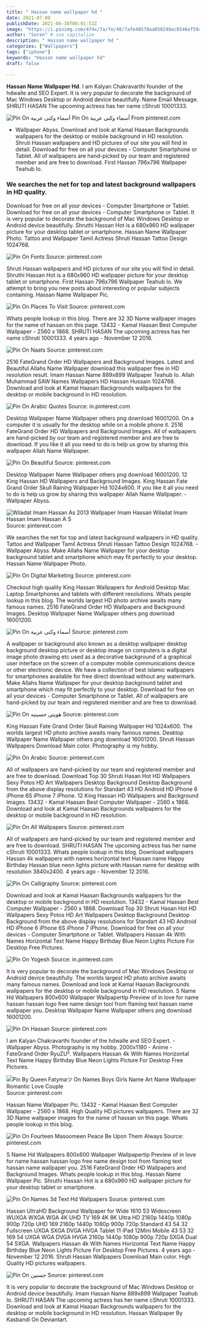 ```yaml
---
title: " Hassan name wallpaper hd "
date: 2021-07-08
publishDate: 2021-06-30T06:01:52Z
image: "https://i.pinimg.com/474x/7a/fe/40/7afe40578aa050240ac8546ef59c1494.jpg"
author: "Soren" # use capitalize
description: " Hassan name wallpaper hd "
categories: ["Wallpapers"]
tags: ["iphone"]
keywords: "Hassan name wallpaper hd"
draft: false

---
```



**Hassan Name Wallpaper Hd**. I am Kalyan Chakravarthi founder of the hdwalle and SEO Expert. It is very popular to decorate the background of Mac Windows Desktop or Android device beautifully. Name Email Message. SHRUTI HASAN The upcoming actress has her name cShruti 10001333.

![Pin On أسماء وكنى عربية](https://i.pinimg.com/originals/91/56/67/915667f599d158ff329d439c8a123d27.jpg "Pin On أسماء وكنى عربية")
Pin On أسماء وكنى عربية From pinterest.com


- Wallpaper Abyss. Download and look at Kamal Haasan Backgrounds wallpapers for the desktop or mobile background in HD resolution. Shruti Hassan wallpapers and HD pictures of our site you will find in detail. Download for free on all your devices - Computer Smartphone or Tablet. All of wallpapers are hand-picked by our team and registered member and are free to download. First Hassan 796x796 Wallpaper Teahub Io.

### We searches the net for top and latest background wallpapers in HD quality.

Download for free on all your devices - Computer Smartphone or Tablet. Download for free on all your devices - Computer Smartphone or Tablet. It is very popular to decorate the background of Mac Windows Desktop or Android device beautifully. Shruthi Hassan Hot is a 680x960 HD wallpaper picture for your desktop tablet or smartphone. Hassan Name Wallpaper Photo. Tattoo and Wallpaper Tamil Actress Shruti Hassan Tattoo Design 1024768.


![Pin On Fonts](https://i.pinimg.com/originals/8a/46/3f/8a463f82eac997f831cf4f83a2ee67ce.png "Pin On Fonts")
Source: pinterest.com

Shruti Hassan wallpapers and HD pictures of our site you will find in detail. Shruthi Hassan Hot is a 680x960 HD wallpaper picture for your desktop tablet or smartphone. First Hassan 796x796 Wallpaper Teahub Io. We attempt to bring you new posts about interesting or popular subjects containing. Hassan Name Wallpaper Pic.

![Pin On Places To Visit](https://i.pinimg.com/originals/b5/65/fc/b565fc1b34c1fb590ce92ad820ad1cd7.png "Pin On Places To Visit")
Source: pinterest.com

Whats people lookup in this blog. There are 32 3D Name wallpaper images for the name of hassan on this page. 13432 - Kamal Haasan Best Computer Wallpaper - 2560 x 1868. SHRUTI HASAN The upcoming actress has her name cShruti 10001333. 4 years ago - November 12 2016.

![Pin On Naats](https://i.pinimg.com/originals/25/f8/e0/25f8e0867f43864de04154a1a6fad5f9.jpg "Pin On Naats")
Source: pinterest.com

2516 FateGrand Order HD Wallpapers and Background Images. Latest and Beautiful Allahs Name Wallpaper download this wallpaper free in HD resolution result. Imam Hassan Name 889x899 Wallpaper Teahub Io. Allah Muhammad SAW Names Wallpapers HD Hassan Hussain 1024768. Download and look at Kamal Haasan Backgrounds wallpapers for the desktop or mobile background in HD resolution.

![Pin On Arabic Quotes](https://i.pinimg.com/originals/9c/11/4d/9c114d9eb1c30cfddb9aca1e2b760d8b.png "Pin On Arabic Quotes")
Source: in.pinterest.com

Desktop Wallpaper Name Wallpaper others png download 16001200. On a computer it is usually for the desktop while on a mobile phone it. 2516 FateGrand Order HD Wallpapers and Background Images. All of wallpapers are hand-picked by our team and registered member and are free to download. If you like it all you need to do is help us grow by sharing this wallpaper Allah Name Wallpaper.

![Pin On Beautiful](https://i.pinimg.com/originals/36/1e/a9/361ea97ed8e858638047cb0327bc38f3.jpg "Pin On Beautiful")
Source: pinterest.com

Desktop Wallpaper Name Wallpaper others png download 16001200. 12 King Hassan HD Wallpapers and Background Images. King Hassan Fate Grand Order Skull Raining Wallpaper Hd 1024x600. If you like it all you need to do is help us grow by sharing this wallpaper Allah Name Wallpaper. - Wallpaper Abyss.

![Wiladat Imam Hassan As 2013 Wallpaper Imam Hassan Wiladat Imam Hassan Imam Hassan A S](https://i.pinimg.com/originals/8a/e1/57/8ae15728a1bf75459f09fc9f8c124930.jpg "Wiladat Imam Hassan As 2013 Wallpaper Imam Hassan Wiladat Imam Hassan Imam Hassan A S")
Source: pinterest.com

We searches the net for top and latest background wallpapers in HD quality. Tattoo and Wallpaper Tamil Actress Shruti Hassan Tattoo Design 1024768. - Wallpaper Abyss. Make Allahs Name Wallpaper for your desktop background tablet and smartphone which may fit perfectly to your desktop. Hassan Name Wallpaper Photo.

![Pin On Digital Marketing](https://i.pinimg.com/474x/1f/18/5a/1f185a7eaea6d2c271429e0e85de5a7a.jpg "Pin On Digital Marketing")
Source: pinterest.com

Checkout high quality King Hassan Wallpapers for Android Desktop Mac Laptop Smartphones and tablets with different resolutions. Whats people lookup in this blog. The worlds largest HD photo archive awaits many famous names. 2516 FateGrand Order HD Wallpapers and Background Images. Desktop Wallpaper Name Wallpaper others png download 16001200.

![Pin On أسماء وكنى عربية](https://i.pinimg.com/originals/91/56/67/915667f599d158ff329d439c8a123d27.jpg "Pin On أسماء وكنى عربية")
Source: pinterest.com

A wallpaper or background also known as a desktop wallpaper desktop background desktop picture or desktop image on computers is a digital image photo drawing etc used as a decorative background of a graphical user interface on the screen of a computer mobile communications device or other electronic device. We have a collection of best islamic wallpapers for smartphones available for free direct download without any watermark. Make Allahs Name Wallpaper for your desktop background tablet and smartphone which may fit perfectly to your desktop. Download for free on all your devices - Computer Smartphone or Tablet. All of wallpapers are hand-picked by our team and registered member and are free to download.

![Pin On هويتي حسينيه](https://i.pinimg.com/originals/0e/4e/2e/0e4e2e97e1e42bd74207071caa4587b4.jpg "Pin On هويتي حسينيه")
Source: pinterest.com

King Hassan Fate Grand Order Skull Raining Wallpaper Hd 1024x600. The worlds largest HD photo archive awaits many famous names. Desktop Wallpaper Name Wallpaper others png download 16001200. Shruti Hassan Wallpapers Download Main color. Photography is my hobby.

![Pin On Arabic](https://i.pinimg.com/736x/46/89/b7/4689b79bd3f03e3893f3b6036a4e8b05--calligraphy-supplies-calligraphy-fonts.jpg "Pin On Arabic")
Source: pinterest.com

All of wallpapers are hand-picked by our team and registered member and are free to download. Download Top 30 Shruti Hasan Hot HD Wallpapers Sexy Potos HD Art Wallpapers Desktop Background Desktop Background from the above display resolutions for Standart 43 HD Android HD iPhone 6 iPhone 6S iPhone 7 iPhone. 12 King Hassan HD Wallpapers and Background Images. 13432 - Kamal Haasan Best Computer Wallpaper - 2560 x 1868. Download and look at Kamal Haasan Backgrounds wallpapers for the desktop or mobile background in HD resolution.

![Pin On All Wallpapers](https://i.pinimg.com/originals/35/a9/26/35a9269532ac0a8f57cfdd5c20c4ef11.jpg "Pin On All Wallpapers")
Source: pinterest.com

All of wallpapers are hand-picked by our team and registered member and are free to download. SHRUTI HASAN The upcoming actress has her name cShruti 10001333. Whats people lookup in this blog. Download wallpapers Hassan 4k wallpapers with names horizontal text Hassan name Happy Birthday Hassan blue neon lights picture with Hassan name for desktop with resolution 3840x2400. 4 years ago - November 12 2016.

![Pin On Calligraphy](https://i.pinimg.com/474x/8f/8d/e9/8f8de9bb19ccbaf95380828eb093fb71.jpg "Pin On Calligraphy")
Source: pinterest.com

Download and look at Kamal Haasan Backgrounds wallpapers for the desktop or mobile background in HD resolution. 13432 - Kamal Haasan Best Computer Wallpaper - 2560 x 1868. Download Top 30 Shruti Hasan Hot HD Wallpapers Sexy Potos HD Art Wallpapers Desktop Background Desktop Background from the above display resolutions for Standart 43 HD Android HD iPhone 6 iPhone 6S iPhone 7 iPhone. Download for free on all your devices - Computer Smartphone or Tablet. Wallpapers Hassan 4k With Names Horizontal Text Name Happy Birthday Blue Neon Lights Picture For Desktop Free Pictures.

![Pin On Yogesh](https://i.pinimg.com/originals/a0/84/e0/a084e0903135f361453b463d2b7d01e7.jpg "Pin On Yogesh")
Source: in.pinterest.com

It is very popular to decorate the background of Mac Windows Desktop or Android device beautifully. The worlds largest HD photo archive awaits many famous names. Download and look at Kamal Haasan Backgrounds wallpapers for the desktop or mobile background in HD resolution. S Name Hd Wallpapers 800x600 Wallpaper Wallpapertip Preview of in love for name hassan hassan logo free name design tool from flaming text hassan name wallpaper you. Desktop Wallpaper Name Wallpaper others png download 16001200.

![Pin On Hassan](https://i.pinimg.com/originals/a6/3e/4d/a63e4de1313d5ddc586bd5a042054ef7.png "Pin On Hassan")
Source: pinterest.com

I am Kalyan Chakravarthi founder of the hdwalle and SEO Expert. - Wallpaper Abyss. Photography is my hobby. 2000x1180 - Anime - FateGrand Order RyuZU². Wallpapers Hassan 4k With Names Horizontal Text Name Happy Birthday Blue Neon Lights Picture For Desktop Free Pictures.

![Pin By Queen Fatymaツ On Names Boys Girls Name Art Name Wallpaper Romantic Love Couple](https://i.pinimg.com/originals/14/56/b5/1456b5f59ec452f3a8b5d62ca277a301.jpg "Pin By Queen Fatymaツ On Names Boys Girls Name Art Name Wallpaper Romantic Love Couple")
Source: pinterest.com

Hassan Name Wallpaper Pic. 13432 - Kamal Haasan Best Computer Wallpaper - 2560 x 1868. High Quality HD pictures wallpapers. There are 32 3D Name wallpaper images for the name of hassan on this page. Whats people lookup in this blog.

![Pin On Fourteen Masoomeen Peace Be Upon Them Always](https://i.pinimg.com/originals/f6/8f/c6/f68fc63b48bfa93e07bb652788c44b64.jpg "Pin On Fourteen Masoomeen Peace Be Upon Them Always")
Source: pinterest.com

S Name Hd Wallpapers 800x600 Wallpaper Wallpapertip Preview of in love for name hassan hassan logo free name design tool from flaming text hassan name wallpaper you. 2516 FateGrand Order HD Wallpapers and Background Images. Whats people lookup in this blog. Hassan Name Wallpaper Pic. Shruthi Hassan Hot is a 680x960 HD wallpaper picture for your desktop tablet or smartphone.

![Pin On Names 3d Text Hd Wallpapers](https://i.pinimg.com/originals/6f/72/6c/6f726cf2af30bf016558d4b7225f714b.jpg "Pin On Names 3d Text Hd Wallpapers")
Source: pinterest.com

Hassan UltraHD Background Wallpaper for Wide 1610 53 Widescreen WUXGA WXGA WGA 4K UHD TV 169 4K 8K Ultra HD 2160p 1440p 1080p 900p 720p UHD 169 2160p 1440p 1080p 900p 720p Standard 43 54 32 Fullscreen UXGA SXGA DVGA HVGA Tablet 11 iPad 12Mini Mobile 43 53 32 169 54 UXGA WGA DVGA HVGA 2160p 1440p 1080p 900p 720p SXGA Dual 54 SXGA. Wallpapers Hassan 4k With Names Horizontal Text Name Happy Birthday Blue Neon Lights Picture For Desktop Free Pictures. 4 years ago - November 12 2016. Shruti Hassan Wallpapers Download Main color. High Quality HD pictures wallpapers.

![Pin On حسنین](https://i.pinimg.com/474x/7a/fe/40/7afe40578aa050240ac8546ef59c1494.jpg "Pin On حسنین")
Source: pinterest.com

It is very popular to decorate the background of Mac Windows Desktop or Android device beautifully. Imam Hassan Name 889x899 Wallpaper Teahub Io. SHRUTI HASAN The upcoming actress has her name cShruti 10001333. Download and look at Kamal Haasan Backgrounds wallpapers for the desktop or mobile background in HD resolution. Hassan Wallpaper By Kasbandi On Deviantart.

